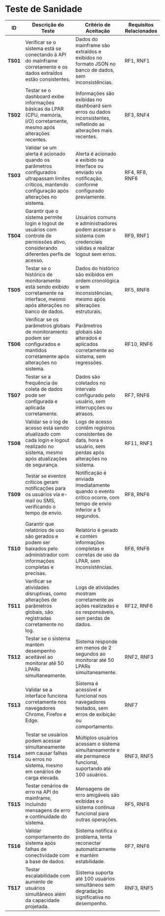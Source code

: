 # Teste de Sanidade

| **ID** | **Descrição do Teste** | **Critério de Aceitação** | **Requisitos Relacionados** |
| --- | --- | --- | --- |
| **TS01** | Verificar se o sistema está se conectando à API do mainframe corretamente e os dados extraídos estão consistentes. | Dados do mainframe são extraídos e exibidos no formato JSON no banco de dados, sem inconsistências. | RF1, RNF1 |
| **TS02** | Testar se o dashboard exibe informações básicas da LPAR (CPU, memória, I/O) corretamente, mesmo após alterações recentes. | Informações são exibidas no dashboard sem erros ou dados inconsistentes, refletindo as alterações mais recentes. | RF3, RNF4 |
| **TS03** | Validar se um alerta é acionado quando os parâmetros configurados ultrapassam limites críticos, mantendo configuração após alterações no sistema. | Alerta é acionado e exibido na interface ou enviado via notificação, conforme configurado previamente. | RF4, RF8, RNF6 |
| **TS04** | Garantir que o sistema permite login e logout de usuários com controle de permissões ativo, considerando diferentes perfis de acesso. | Usuários comuns e administradores podem acessar o sistema com credenciais válidas e realizar logout sem erros. | RF9, RNF1 |
| **TS05** | Testar se o histórico de monitoramento está sendo exibido corretamente na interface, mesmo após alterações no banco de dados. | Dados do histórico são exibidos em ordem cronológica e sem inconsistências, mesmo após alterações estruturais. | RF5, RNF6 |
| **TS06** | Verificar se os parâmetros globais de monitoramento podem ser configurados e mantidos corretamente após alterações no sistema. | Parâmetros globais são alterados e aplicados corretamente ao sistema, sem regressões. | RF10, RNF6 |
| **TS07** | Testar se a frequência de coleta de dados pode ser configurada e aplicada corretamente. | Dados são coletados no intervalo configurado pelo usuário, sem interrupções ou atrasos. | RF7, RNF6 |
| **TS08** | Validar se o log de acesso está sendo atualizado com cada login e logout realizado no sistema, mesmo após atualizações de segurança. | Logs de acesso contêm registros consistentes de data, hora e usuário, sem perdas após alterações no sistema. | RF11, RNF1 |
| **TS09** | Testar se eventos críticos geram notificações para os usuários via e-mail ou SMS, verificando o tempo de envio. | Notificação é enviada imediatamente quando o evento crítico ocorre, com tempo de envio inferior a 5 segundos. | RF8, RNF6 |
| **TS10** | Garantir que relatórios de uso são gerados e podem ser baixados pelo administrador com informações completas e precisas. | Relatório é gerado e contém informações completas e corretas de uso da LPAR, sem inconsistências. | RF6, RNF6 |
| **TS11** | Verificar se atividades disruptivas, como alterações de parâmetros globais, são registradas corretamente no log. | Logs de atividades mostram corretamente as ações realizadas e os responsáveis, sem perdas de dados. | RF12, RNF6 |
| **TS12** | Testar se o sistema mantém desempenho aceitável ao monitorar até 50 LPARs simultaneamente. | Sistema responde em menos de 2 segundos ao monitorar até 50 LPARs simultaneamente. | RNF2, RNF3 |
| **TS13** | Validar se a interface funciona corretamente nos navegadores Chrome, Firefox e Edge. | Sistema é acessível e funcional nos navegadores testados, sem erros de exibição ou comportamento. | RNF7 |
| **TS14** | Testar se usuários podem acessar simultaneamente sem causar falhas ou erros no sistema, mesmo em cenários de carga elevada. | Múltiplos usuários acessam o sistema simultaneamente e ele permanece funcional, suportando até 100 usuários. | RNF3, RNF5 |
| **TS15** | Testar cenários de erro na API do mainframe, incluindo mensagens de erro e continuidade do sistema. | Mensagens de erro amigáveis são exibidas e o sistema continua funcional para outras operações. | RF5, RNF6 |
| **TS16** | Validar comportamento do sistema após falhas de conectividade com a base de dados. | Sistema notifica o problema, tenta reconectar automaticamente e mantém estabilidade. | RF7, RNF6 |
| **TS17** | Testar escalabilidade com aumento de usuários simultâneos além da capacidade projetada. | Sistema suporta até 100 usuários simultâneos sem degradação significativa no desempenho. | RNF3, RNF5 |